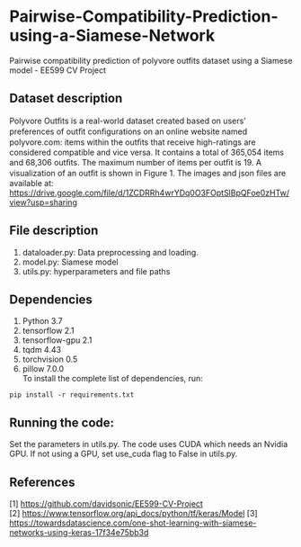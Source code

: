 # Pairwise-Compatibility-Prediction-using-a-Siamese-Network
Pairwise compatibility prediction of polyvore outfits dataset using a Siamese model - EE599 CV Project

## Dataset description
Polyvore Outﬁts is a real-world dataset created based on users’ preferences of outﬁt conﬁgurations on an online website named polyvore.com: items within the outﬁts that receive high-ratings are considered compatible and vice versa. It contains a total of 365,054 items and 68,306 outﬁts. The maximum number of items per outﬁt is 19. A visualization of an outﬁt is shown in Figure 1.
The images and json files are available at:
https://drive.google.com/file/d/1ZCDRRh4wrYDq0O3FOptSlBpQFoe0zHTw/view?usp=sharing

## File description  
1. dataloader.py: Data preprocessing and loading.  
2. model.py: Siamese model   
3. utils.py: hyperparameters and file paths  

## Dependencies
1. Python 3.7  
2. tensorflow 2.1  
3. tensorflow-gpu 2.1  
4. tqdm 4.43  
5. torchvision 0.5  
6. pillow 7.0.0  
To install the complete list of dependencies, run:  
```
pip install -r requirements.txt
```

## Running the code:  
Set the parameters in utils.py. The code uses CUDA which needs an Nvidia GPU. If not using a GPU, set use_cuda flag to False in utils.py.

## References  
[1] https://github.com/davidsonic/EE599-CV-Project  
[2] https://www.tensorflow.org/api_docs/python/tf/keras/Model
[3] https://towardsdatascience.com/one-shot-learning-with-siamese-networks-using-keras-17f34e75bb3d
